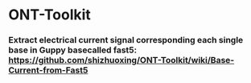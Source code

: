 # ONT-Toolkit

### Extract electrical current signal corresponding each single base in Guppy basecalled fast5: https://github.com/shizhuoxing/ONT-Toolkit/wiki/Base-Current-from-Fast5
